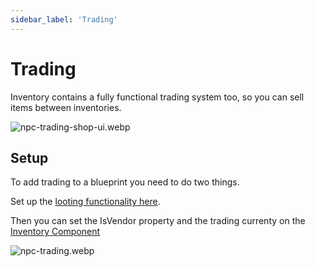 ```yaml
---
sidebar_label: 'Trading'
---
```


# Trading

Inventory contains a fully functional trading system too, so you can sell items between inventories.

![npc-trading-shop-ui.webp](//img/pro/inventory/npc-trading-shop-ui.webp)

## Setup

To add trading to a blueprint you need to do two things.

Set up the [looting functionality here](./index.md). 

Then you can set the IsVendor property and the trading currenty on the [Inventory Component](../inventory-component/index.md#properties)

![npc-trading.webp](//img/pro/inventory/npc-trading.webp)